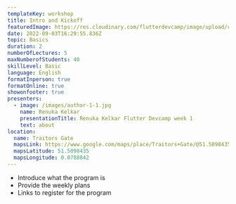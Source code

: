 ```yaml
---
templateKey: workshop
title: Intro and Kickoff
featuredImage: https://res.cloudinary.com/flutterdevcamp/image/upload/c_scale,h_206,w_206/v1662222292/flutterdevcamp/mentors/devcamp_banner_jouvpp.jpg
date: 2022-09-03T16:29:55.836Z
topic: Basics
duration: 2
numberOfLectures: 5
maxNumberofStudents: 40
skillLevel: Basic
language: English
formatInperson: true
formatOnline: true
showonfooter: true
presenters:
  - image: /images/author-1-1.jpg
    name: Renuka Kelkar
    presentationTitle: Renuka Kelkar Flutter Devcamp week 1
    text: about
location:
  name: Traitors Gate
  mapsLink: https://www.google.com/maps/place/Traitors+Gate/@51.5098435,-0.0788842,19z/data=!4m5!3m4!1s0x4876030dd752a1c5:0x4a35f7c87ee9c96!8m2!3d51.5098435!4d-0.0784241
  mapsLatitude: 51.5098435
  mapsLongitude: 0.0788842
---
```

 
<ul className="list-unstyled course-details__overview-list">
  <li>Introduce what the program is</li>
  <li>Provide the weekly plans</li>
  <li>Links to register for the program</li>
</ul>